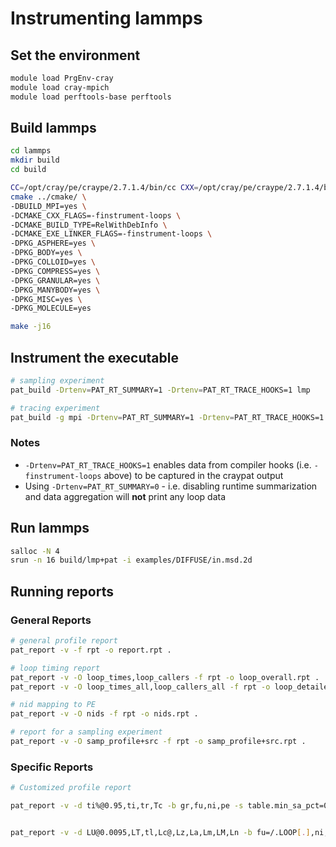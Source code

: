 # Instrumenting lammps

## Set the environment

```bash
module load PrgEnv-cray
module load cray-mpich
module load perftools-base perftools
```
## Build lammps

```bash
cd lammps
mkdir build
cd build

CC=/opt/cray/pe/craype/2.7.1.4/bin/cc CXX=/opt/cray/pe/craype/2.7.1.4/bin/CC \
cmake ../cmake/ \
-DBUILD_MPI=yes \
-DCMAKE_CXX_FLAGS=-finstrument-loops \
-DCMAKE_BUILD_TYPE=RelWithDebInfo \
-DCMAKE_EXE_LINKER_FLAGS=-finstrument-loops \
-DPKG_ASPHERE=yes \
-DPKG_BODY=yes \
-DPKG_COLLOID=yes \
-DPKG_COMPRESS=yes \
-DPKG_GRANULAR=yes \
-DPKG_MANYBODY=yes \
-DPKG_MISC=yes \
-DPKG_MOLECULE=yes

make -j16
```

## Instrument the executable

```bash
# sampling experiment
pat_build -Drtenv=PAT_RT_SUMMARY=1 -Drtenv=PAT_RT_TRACE_HOOKS=1 lmp

# tracing experiment
pat_build -g mpi -Drtenv=PAT_RT_SUMMARY=1 -Drtenv=PAT_RT_TRACE_HOOKS=1 -u lmp

```

### Notes

* `-Drtenv=PAT_RT_TRACE_HOOKS=1` enables data from compiler hooks (i.e. `-finstrument-loops` above) to be captured in the craypat output
* Using `-Drtenv=PAT_RT_SUMMARY=0` - i.e. disabling runtime summarization and data aggregation will **not** print any loop data

## Run lammps

```bash
salloc -N 4
srun -n 16 build/lmp+pat -i examples/DIFFUSE/in.msd.2d
```

## Running reports

### General Reports

```bash
# general profile report
pat_report -v -f rpt -o report.rpt .

# loop timing report
pat_report -v -O loop_times,loop_callers -f rpt -o loop_overall.rpt .
pat_report -v -O loop_times_all,loop_callers_all -f rpt -o loop_detailed.rpt .

# nid mapping to PE
pat_report -v -O nids -f rpt -o nids.rpt .

# report for a sampling experiment
pat_report -v -O samp_profile+src -f rpt -o samp_profile+src.rpt .

```

### Specific Reports

```bash
# Customized profile report

pat_report -v -d ti%@0.95,ti,tr,Tc -b gr,fu,ni,pe -s table.min_sa_pct=0.95,show_data="csv" -f rpt -o custom_profile_report.rpt .


pat_report -v -d LU@0.0095,LT,tl,Lc@,Lz,La,Lm,LM,Ln -b fu=/.LOOP[.],ni,pe -s table.min_sa_pct=0.95 -s table.missing_dopt=tolerate -s table.overhead=include -s table.total=hide -f rpt -o loop_overall.rpt .

```
